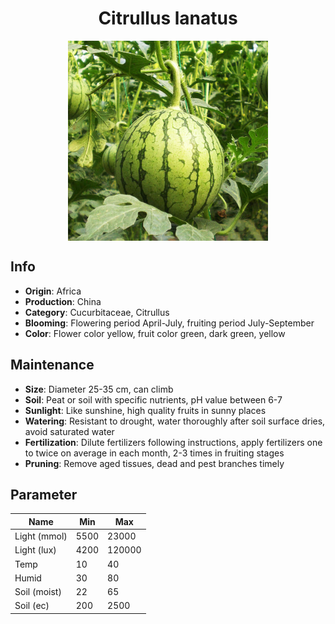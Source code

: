 <h1 align='center'>Citrullus lanatus</h1>
<p align="center">
    <img 
        align='center'
        width='320'
        src="../images/citrullus lanatus.png" 
        alt='Citrullus lanatus' />
</p>

## Info

 - **Origin**: Africa
 - **Production**: China
 - **Category**: Cucurbitaceae, Citrullus
 - **Blooming**: Flowering period April-July, fruiting period July-September
 - **Color**: Flower color yellow, fruit color green, dark green, yellow

## Maintenance

 - **Size**: Diameter 25-35 cm, can climb
 - **Soil**: Peat or soil with specific nutrients, pH value between 6-7
 - **Sunlight**: Like sunshine, high quality fruits in sunny places
 - **Watering**: Resistant to drought, water thoroughly after soil surface dries, avoid saturated water
 - **Fertilization**: Dilute fertilizers following instructions, apply fertilizers one to twice on average in each month, 2-3 times in fruiting stages
 - **Pruning**: Remove aged tissues, dead and pest branches timely

## Parameter

| Name         | Min  | Max   |
|--------------|------|-------|
| Light (mmol) | 5500 | 23000  |
| Light (lux)  | 4200 | 120000 |
| Temp         | 10    | 40    |
| Humid        | 30   | 80    |
| Soil (moist) | 22   | 65    |
| Soil (ec)    | 200  | 2500  |
